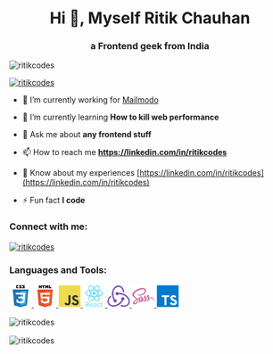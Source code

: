 <h1 align="center">Hi 👋, Myself Ritik Chauhan</h1>
<h3 align="center">a Frontend geek from India</h3>

<p align="left"> <img src="https://komarev.com/ghpvc/?username=ritikcodes&label=Profile%20views&color=0e75b6&style=flat" alt="ritikcodes" /> </p>

<p align="left"> <a href="https://github.com/ryo-ma/github-profile-trophy"><img src="https://github-profile-trophy.vercel.app/?username=ritikcodes" alt="ritikcodes" /></a> </p>

- 🔭 I’m currently working for [Mailmodo](https://www.mailmodo.com/)

- 🌱 I’m currently learning **How to kill web performance**

- 💬 Ask me about **any frontend stuff**

- 📫 How to reach me **https://linkedin.com/in/ritikcodes**

- 📄 Know about my experiences [https://linkedin.com/in/ritikcodes](https://linkedin.com/in/ritikcodes)

- ⚡ Fun fact **I code**

<h3 align="left">Connect with me:</h3>
<p align="left">
<a href="https://linkedin.com/in/ritikcodes" target="blank"><img align="center" src="https://raw.githubusercontent.com/rahuldkjain/github-profile-readme-generator/master/src/images/icons/Social/linked-in-alt.svg" alt="ritikcodes" height="30" width="40" /></a>
</p>

<h3 align="left">Languages and Tools:</h3>
<p align="left"> <a href="https://www.w3schools.com/css/" target="_blank" rel="noreferrer"> <img src="https://raw.githubusercontent.com/devicons/devicon/master/icons/css3/css3-original-wordmark.svg" alt="css3" width="40" height="40"/> </a> <a href="https://www.w3.org/html/" target="_blank" rel="noreferrer"> <img src="https://raw.githubusercontent.com/devicons/devicon/master/icons/html5/html5-original-wordmark.svg" alt="html5" width="40" height="40"/> </a> <a href="https://developer.mozilla.org/en-US/docs/Web/JavaScript" target="_blank" rel="noreferrer"> <img src="https://raw.githubusercontent.com/devicons/devicon/master/icons/javascript/javascript-original.svg" alt="javascript" width="40" height="40"/> </a> <a href="https://reactjs.org/" target="_blank" rel="noreferrer"> <img src="https://raw.githubusercontent.com/devicons/devicon/master/icons/react/react-original-wordmark.svg" alt="react" width="40" height="40"/> </a> <a href="https://redux.js.org" target="_blank" rel="noreferrer"> <img src="https://raw.githubusercontent.com/devicons/devicon/master/icons/redux/redux-original.svg" alt="redux" width="40" height="40"/> </a> <a href="https://sass-lang.com" target="_blank" rel="noreferrer"> <img src="https://raw.githubusercontent.com/devicons/devicon/master/icons/sass/sass-original.svg" alt="sass" width="40" height="40"/> </a> <a href="https://www.typescriptlang.org/" target="_blank" rel="noreferrer"> <img src="https://raw.githubusercontent.com/devicons/devicon/master/icons/typescript/typescript-original.svg" alt="typescript" width="40" height="40"/> </a> </p>

<p><img align="center" src="https://github-readme-stats.vercel.app/api/top-langs?username=ritikcodes&show_icons=true&locale=en&layout=compact" alt="ritikcodes" /></p>

<p><img align="center" src="https://github-readme-streak-stats.herokuapp.com/?user=ritikcodes&" alt="ritikcodes" /></p>

